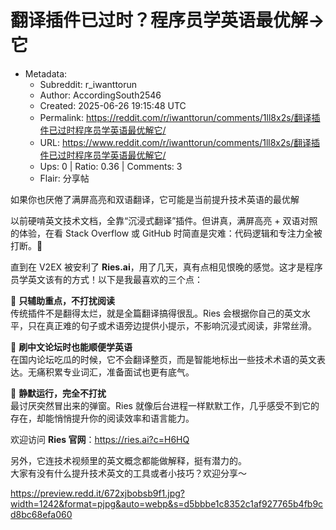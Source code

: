 # 翻译插件已过时？程序员学英语最优解→它

- Metadata:
  - Subreddit: r_iwanttorun
  - Author: AccordingSouth2546
  - Created: 2025-06-26 19:15:48 UTC
  - Permalink: https://reddit.com/r/iwanttorun/comments/1ll8x2s/翻译插件已过时程序员学英语最优解它/
  - URL: https://www.reddit.com/r/iwanttorun/comments/1ll8x2s/翻译插件已过时程序员学英语最优解它/
  - Ups: 0 | Ratio: 0.36 | Comments: 3
  - Flair: 分享帖


如果你也厌倦了满屏高亮和双语翻译，它可能是当前提升技术英语的最优解

以前硬啃英文技术文档，全靠“沉浸式翻译”插件。但讲真，满屏高亮 +
双语对照的体验，在看 Stack Overflow 或 GitHub
时简直是灾难：代码逻辑和专注力全被打断。🤯

直到在 V2EX 被安利了
**Ries.ai**，用了几天，真有点相见恨晚的感觉。这才是程序员学英文该有的方式！以下是我最喜欢的三个点：

🔹 **只辅助重点，不打扰阅读**  
传统插件不是翻得太烂，就是全篇翻译搞得很乱。Ries
会根据你自己的英文水平，只在真正难的句子或术语旁边提供小提示，不影响沉浸式阅读，非常丝滑。

🔹 **刷中文论坛时也能顺便学英语**  
在国内论坛吃瓜的时候，它不会翻译整页，而是智能地标出一些技术术语的英文表达。无痛积累专业词汇，准备面试也更有底气。

🔹 **静默运行，完全不打扰**  
最讨厌突然冒出来的弹窗。Ries
就像后台进程一样默默工作，几乎感受不到它的存在，却能悄悄提升你的阅读效率和语言能力。

欢迎访问 **Ries 官网**：<https://ries.ai?c=H6HQ>

另外，它连技术视频里的英文概念都能做解释，挺有潜力的。  
大家有没有什么提升技术英文的工具或者小技巧？欢迎分享～

<https://preview.redd.it/672xjbobsb9f1.jpg?width=1242&format=pjpg&auto=webp&s=d5bbbe1c8352c1af927765b4fb9cd8bc68efa060>

